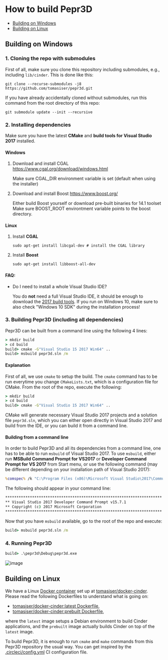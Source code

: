 # How to build Pepr3D

- [Building on Windows](#building-on-windows)
- [Building on Linux](#building-on-linux)

## Building on Windows

### 1. Cloning the repo with submodules

First of all, make sure you clone this repository including submodules, e.g., including `lib/cinder`. This is done like this:

```
git clone --recurse-submodules -j8 https://github.com/tomasiser/pepr3d.git
```

If you have already accidentally cloned without submodules, run this command from the root directory of this repo:

```
git submodule update --init --recursive
```

### 2. Installing dependencies

Make sure you have the latest **CMake** and **build tools for Visual Studio 2017** installed.

#### Windows

 1. Download and install CGAL https://www.cgal.org/download/windows.html

    Make sure CGAL_DIR environment variable is set (default when using the installer)

 2. Download and install Boost https://www.boost.org/

	Either build Boost yourself or download pre-built binaries for 14.1 toolset
    Make sure BOOST_ROOT environtment variable points to the boost directory.

#### Linux

 1. Install **CGAL**
 
	`sudo apt-get install libcgal-dev # install the CGAL library`
	
 2. Install **Boost**
 
	`sudo apt-get install libboost-all-dev`


#### FAQ:
- Do I need to install a whole Visual Studio IDE?
  
  You do **not** need a full Visual Studio IDE, it should be enough to download the [2017 build tools](https://visualstudio.microsoft.com/cs/downloads/). If you run on Windows 10, make sure to also check "Windows 10 SDK" during the installation process!

### 3. Building Pepr3D (including all dependencies)

Pepr3D can be built from a command line using the following 4 lines:

```cmd
> mkdir build
> cd build
build> cmake -G"Visual Studio 15 2017 Win64" ..
build> msbuild pepr3d.sln /m
```

#### Explanation

First of all, we use `cmake` to setup the build. The `cmake` command has to be run everytime you change `CMakeLists.txt`, which is a configuration file for CMake. From the root of the repo, execute the following:

```cmd
> mkdir build
> cd build
build> cmake -G"Visual Studio 15 2017 Win64" ..
```

CMake will generate necessary Visual Studio 2017 projects and a solution file `pepr3d.sln`, which you can either open directly in Visual Studio 2017 and build from the IDE, or you can build it from a command line.

#### Building from a command line

In order to build Pepr3D and all its dependencies from a command line, one has to be able to run `msbuild` of Visual Studio 2017. To use `msbuild`, either run **MSBuild Command Prompt for VS2017** or **Developer Command Prompt for VS 2017** from Start menu, or use the following command (may be different depending on your installation path of Visual Studio 2017):

```cmd
%comspec% /k "C:\Program Files (x86)\Microsoft Visual Studio\2017\Community\Common7\Tools\VsDevCmd.bat"
```

The following should appear in your command line:

```cmd
**********************************************************************
** Visual Studio 2017 Developer Command Prompt v15.7.1
** Copyright (c) 2017 Microsoft Corporation
**********************************************************************
```


Now that you have `msbuild` available, go to the root of the repo and execute:

```cmd
build> msbuild pepr3d.sln /m
```

### 4. Running Pepr3D

```cmd
build> .\pepr3d\Debug\pepr3d.exe
```

![image](https://user-images.githubusercontent.com/10374559/42907924-a17c08d0-8adf-11e8-8ba1-3b1af237d2a2.png)

## Building on Linux

We have a Linux [Docker container](https://www.docker.com/resources/what-container) set up at [tomasiser/docker-cinder](https://github.com/tomasiser/docker-cinder). Please read the following Dockerfiles to understand what is going on:

- [tomasiser/docker-cinder:latest Dockerfile](https://github.com/tomasiser/docker-cinder/blob/master/Dockerfile),
- [tomasiser/docker-cinder:prebuilt Dockerfile](https://github.com/tomasiser/docker-cinder/blob/prebuilt/Dockerfile),

where the `latest` image setups a Debian environment to build Cinder applications, and the `prebuilt` image actually builds Cinder on top of the `latest` image.

To build Pepr3D, it is enough to run `cmake` and `make` commands from this Pepr3D repository the usual way. You can get inspired by the [.circleci/config.yml](.circleci/config.yml) CI configuration file.
